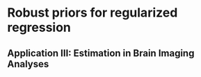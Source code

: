 # Robust priors for regularized regression 
## Application III: Estimation in Brain Imaging Analyses
